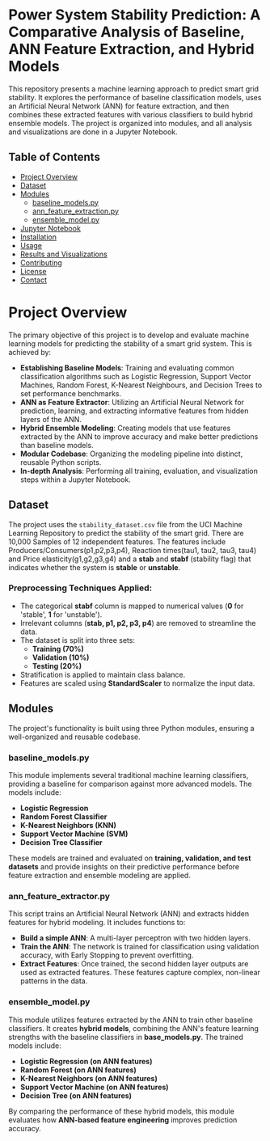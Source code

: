 # Power System Stability Prediction: A Comparative Analysis of Baseline, ANN Feature Extraction, and Hybrid Models
This repository presents a machine learning approach to predict smart grid stability. It explores the performance of baseline classification models, uses an Artificial Neural Network (ANN) for feature extraction, and then combines these extracted features with various classifiers to build hybrid ensemble models. The project is organized into modules, and all analysis and visualizations are done in a Jupyter Notebook.


## Table of Contents
- [Project Overview](#ProjectOverview)
- [Dataset](#stability_dataset.csv)
- [Modules](#modules)
  - [baseline_models.py](#baseline-modelspy)
  - [ann_feature_extraction.py](#ann-feature-extractionpy)
  - [ensemble_model.py](#ensemble-model.py)
- [Jupyter Notebook](#stability_pred.ipynb)
- [Installation](#Installation)
- [Usage](#Usage)
- [Results and Visualizations](#ResultsandVisualizations)
- [Contributing](#contributing)
- [License](#license)
- [Contact](#contact)


# Project Overview

The primary objective of this project is to develop and evaluate machine learning models for predicting the stability of a smart grid system. This is achieved by:

- **Establishing Baseline Models**: Training and evaluating common classification algorithms such as Logistic Regression, Support Vector Machines, Random Forest, K-Nearest Neighbours, and Decision Trees to set performance benchmarks.
- **ANN as Feature Extractor**: Utilizing an Artificial Neural Network for prediction, learning, and extracting informative features from hidden layers of the ANN.
- **Hybrid Ensemble Modeling**: Creating models that use features extracted by the ANN to improve accuracy and make better predictions than baseline models.
- **Modular Codebase**: Organizing the modeling pipeline into distinct, reusable Python scripts.
- **In-depth Analysis**: Performing all training, evaluation, and visualization steps within a Jupyter Notebook.

## Dataset

The project uses the `stability_dataset.csv` file from the UCI Machine Learning Repository to predict the stability of the smart grid. There are 10,000 Samples of 12 independent features. The features include Producers/Consumers(p1,p2,p3,p4), Reaction times(tau1, tau2, tau3, tau4) and Price elasticity(g1,g2,g3,g4) and a **stab** and **stabf** (stability flag) that indicates whether the system is **stable** or **unstable**.

### Preprocessing Techniques Applied:
- The categorical **stabf** column is mapped to numerical values (**0** for 'stable', **1** for 'unstable').
- Irrelevant columns (**stab, p1, p2, p3, p4**) are removed to streamline the data.
- The dataset is split into three sets:
  - **Training (70%)**
  - **Validation (10%)**
  - **Testing (20%)**  
- Stratification is applied to maintain class balance.
- Features are scaled using **StandardScaler** to normalize the input data.

## Modules

The project's functionality is built using three Python modules, ensuring a well-organized and reusable codebase.

### baseline_models.py
This module implements several traditional machine learning classifiers, providing a baseline for comparison against more advanced models. The models include:

- **Logistic Regression**
- **Random Forest Classifier**
- **K-Nearest Neighbors (KNN)**
- **Support Vector Machine (SVM)**
- **Decision Tree Classifier**

These models are trained and evaluated on **training, validation, and test datasets** and provide insights on their predictive performance before feature extraction and ensemble modeling are applied.

### ann_feature_extractor.py
This script trains an  Artificial Neural Network (ANN) and extracts hidden features for hybrid modeling. It includes functions to:

- **Build a simple ANN**: A multi-layer perceptron with two hidden layers.
- **Train the ANN**: The network is trained for classification using validation accuracy, with Early Stopping to prevent overfitting.
- **Extract Features**: Once trained, the second hidden layer outputs are used as extracted features. These features capture complex, non-linear patterns in the data.

### ensemble_model.py
This module utilizes features extracted by the ANN to train other baseline classifiers. It creates **hybrid models**, combining the ANN's feature learning strengths with the baseline classifiers in **base_models.py**. The trained models include:

- **Logistic Regression (on ANN features)**
- **Random Forest (on ANN features)**
- **K-Nearest Neighbors (on ANN features)**
- **Support Vector Machine (on ANN features)**
- **Decision Tree (on ANN features)**

By comparing the performance of these hybrid models, this module evaluates how **ANN-based feature engineering** improves prediction accuracy.


